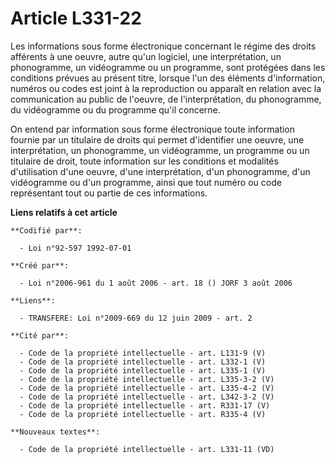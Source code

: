 # Article L331-22

Les informations sous forme électronique concernant le régime des droits afférents à une oeuvre, autre qu'un logiciel, une
interprétation, un phonogramme, un vidéogramme ou un programme, sont protégées dans les conditions prévues au présent titre,
lorsque l'un des éléments d'information, numéros ou codes est joint à la reproduction ou apparaît en relation avec la
communication au public de l'oeuvre, de l'interprétation, du phonogramme, du vidéogramme ou du programme qu'il concerne.

On entend par information sous forme électronique toute information fournie par un titulaire de droits qui permet
d'identifier une oeuvre, une interprétation, un phonogramme, un vidéogramme, un programme ou un titulaire de droit, toute
information sur les conditions et modalités d'utilisation d'une oeuvre, d'une interprétation, d'un phonogramme, d'un
vidéogramme ou d'un programme, ainsi que tout numéro ou code représentant tout ou partie de ces informations.

**Liens relatifs à cet article**

	**Codifié par**:

	  - Loi n°92-597 1992-07-01

	**Créé par**:

	  - Loi n°2006-961 du 1 août 2006 - art. 18 () JORF 3 août 2006

	**Liens**:

	  - TRANSFERE: Loi n°2009-669 du 12 juin 2009 - art. 2

	**Cité par**:

	  - Code de la propriété intellectuelle - art. L131-9 (V)
	  - Code de la propriété intellectuelle - art. L332-1 (V)
	  - Code de la propriété intellectuelle - art. L335-1 (V)
	  - Code de la propriété intellectuelle - art. L335-3-2 (V)
	  - Code de la propriété intellectuelle - art. L335-4-2 (V)
	  - Code de la propriété intellectuelle - art. L342-3-2 (V)
	  - Code de la propriété intellectuelle - art. R331-17 (V)
	  - Code de la propriété intellectuelle - art. R335-4 (V)

	**Nouveaux textes**:

	  - Code de la propriété intellectuelle - art. L331-11 (VD)
